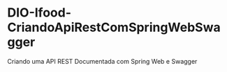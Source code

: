 # DIO-Ifood-CriandoApiRestComSpringWebSwagger
 Criando uma API REST Documentada com Spring Web e Swagger
